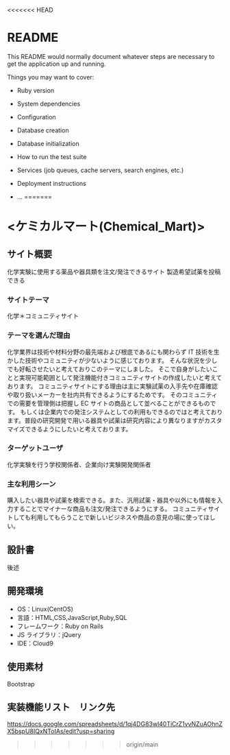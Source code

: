 <<<<<<< HEAD
# README

This README would normally document whatever steps are necessary to get the
application up and running.

Things you may want to cover:

* Ruby version

* System dependencies

* Configuration

* Database creation

* Database initialization

* How to run the test suite

* Services (job queues, cache servers, search engines, etc.)

* Deployment instructions

* ...
=======
# <ケミカルマート(Chemical_Mart)>

## サイト概要

化学実験に使用する薬品や器具類を注文/発注できるサイト
製造希望試薬を投稿できる

### サイトテーマ

化学＊コミュニティサイト

### テーマを選んだ理由

化学業界は技術や材料分野の最先端および根底であるにも関わらず IT 技術を生かした技術やコミュニティが少ないように感じております。
そんな状況を少しでも好転させたいと考えておりこのテーマにしました。
そこで自身がしたいことと実現可能範囲として発注機能付きコミュニティサイトの作成したいと考えております。
コミュニティサイトにする理由は主に実験試薬の入手先や在庫確認や取り扱いメーカーを社内共有できるようにするためです。
そのコミュニティでの需要を管理側は把握し EC サイトの商品として並べることができるものです。
もしくは企業内での発注システムとしての利用もできるのではと考えております。普段の研究開発で用いる器具や試薬は研究内容により異なりますがカスタマイズできるようにしたいと考えております。

### ターゲットユーザ

化学実験を行う学校関係者、企業向け実験開発関係者

### 主な利用シーン

購入したい器具や試薬を検索できる。また、汎用試薬・器具や以外にも情報を入力することでマイナーな商品も注文/発注できるようにする。
コミュニティサイトしても利用してもらうことで新しいビジネスや商品の意見の場に使ってほしい。

## 設計書

後述

## 開発環境

- OS：Linux(CentOS)
- 言語：HTML,CSS,JavaScript,Ruby,SQL
- フレームワーク：Ruby on Rails
- JS ライブラリ：jQuery
- IDE：Cloud9

## 使用素材

Bootstrap

## 実装機能リスト　リンク先

https://docs.google.com/spreadsheets/d/1qj4DG83wl40TiCrZ1vvNZuAOhnZX5bspU8IQxNToIAs/edit?usp=sharing
>>>>>>> origin/main
